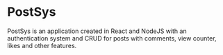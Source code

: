 # PostSys
PostSys is an application created in React and NodeJS with an authentication system and CRUD for posts with comments, view counter, likes and other features.
